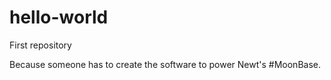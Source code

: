 # hello-world
First repository

Because someone has to create the software to power Newt's #MoonBase. 
